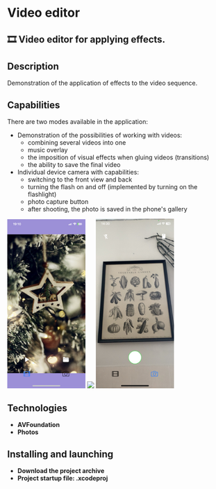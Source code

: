 # Video editor

## 🎞️ Video editor for applying effects.

## Description
 <p> Demonstration of the application of effects to the video sequence. </p>


## Capabilities

There are two modes available in the application:
 - Demonstration of the possibilities of working with videos:
    - combining several videos into one
    - music overlay 
    - the imposition of visual effects when gluing videos (transitions)
    - the ability to save the final video
- Individual device camera with capabilities:
    - switching to the front view and back
    - turning the flash on and off (implemented by turning on the flashlight)
    - photo capture button
    - after shooting, the photo is saved in the phone's gallery

<p>
 <img style="width: 180px;" src="https://github.com/NovikovaOlga/novikovaolga/blob/main/Other/VideoEditor/screen1.PNG">
 <img style="width: 180px;" src="https://github.com/NovikovaOlga/novikovaolga/blob/main/Other/VideoEditor/Demo.gif">
 <img style="width: 180px;" src="https://github.com/NovikovaOlga/novikovaolga/blob/main/Other/VideoEditor/screen2.jpeg">
</p>

## Technologies
 - **AVFoundation**
 - **Photos**

## Installing and launching 
- **Download the project archive**
- **Project startup file: .xcodeproj**
